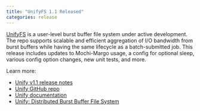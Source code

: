 ```yaml
---
title: "UnifyFS 1.1 Released"
categories: release
---
```


[UnifyFS](https://github.com/LLNL/UnifyFS) is a user-level burst buffer file system under active development. The repo supports scalable and efficient aggregation of I/O bandwidth from burst buffers while having the same lifecycle as a batch-submitted job. This release includes updates to Mochi-Margo usage, a config for optional sleep, various config option changes, new unit tests, and more.

Learn more:

- [Unify v1.1 release notes](https://github.com/LLNL/UnifyFS/releases/tag/v1.1)
- [Unify GitHub repo](https://github.com/LLNL/UnifyFS)
- [Unify documentation](https://unifyfs.readthedocs.io/en/latest/)
- [Unify: Distributed Burst Buffer File System](https://computing.llnl.gov/projects/unify)
